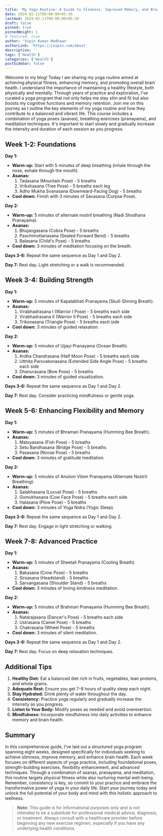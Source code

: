 ```yaml
---
title: 'My Yoga Routine: A Guide to Slimness, Improved Memory, and Brain Health'
date: 2024-02-11T00:00:00+05:30
lastmod: 2024-02-11T00:00:00+05:30
draft: false
pinned: true
pinnedWeight: 1
# featured: true
author: 'Vipin Kumar Madhaan'
authorLink: 'https://ivipin.com/about'
description: '' 
tags: ['Health']
categories: ['Health']
postSidebar: false
---
```


Welcome to my blog! Today I am sharing my yoga routine aimed at achieving physical fitness, enhancing memory, and promoting overall brain health. I understand the importance of maintaining a healthy lifestyle, both physically and mentally. Through years of practice and exploration, I've curated a yoga program that not only helps me stay slim and fit but also boosts my cognitive functions and memory retention. Join me on this journey as I outline the key elements of my yoga routine and how they contribute to a balanced and vibrant life.
This course includes a combination of yoga poses (asanas), breathing exercises (pranayama), and meditation techniques. It's important to start slowly and gradually increase the intensity and duration of each session as you progress.

## Week 1-2: Foundations

**Day 1:**
- **Warm-up:** Start with 5 minutes of deep breathing (inhale through the nose, exhale through the mouth).
- **Asanas:** 
  1. Tadasana (Mountain Pose) - 5 breaths
  2. Vrikshasana (Tree Pose) - 5 breaths each leg
  3. Adho Mukha Svanasana (Downward-Facing Dog) - 5 breaths
- **Cool down:** Finish with 3 minutes of Savasana (Corpse Pose).

**Day 2:**
- **Warm-up:** 5 minutes of alternate nostril breathing (Nadi Shodhana Pranayama).
- **Asanas:**
  1. Bhujangasana (Cobra Pose) - 5 breaths
  2. Paschimottanasana (Seated Forward Bend) - 5 breaths
  3. Balasana (Child's Pose) - 5 breaths
- **Cool down:** 3 minutes of meditation focusing on the breath.

**Days 3-6:** Repeat the same sequence as Day 1 and Day 2.

**Day 7:** Rest day. Light stretching or a walk is recommended.

## Week 3-4: Building Strength

**Day 1:**
- **Warm-up:** 5 minutes of Kapalabhati Pranayama (Skull-Shining Breath).
- **Asanas:**
  1. Virabhadrasana I (Warrior I Pose) - 5 breaths each side
  2. Virabhadrasana II (Warrior II Pose) - 5 breaths each side
  3. Trikonasana (Triangle Pose) - 5 breaths each side
- **Cool down:** 3 minutes of guided relaxation.

**Day 2:**
- **Warm-up:** 5 minutes of Ujjayi Pranayama (Ocean Breath).
- **Asanas:**
  1. Ardha Chandrasana (Half Moon Pose) - 5 breaths each side
  2. Utthita Parsvakonasana (Extended Side Angle Pose) - 5 breaths each side
  3. Dhanurasana (Bow Pose) - 5 breaths
- **Cool down:** 3 minutes of guided visualization.

**Days 3-6:** Repeat the same sequence as Day 1 and Day 2.

**Day 7:** Rest day. Consider practicing mindfulness or gentle yoga.

## Week 5-6: Enhancing Flexibility and Memory

**Day 1:**
- **Warm-up:** 5 minutes of Bhramari Pranayama (Humming Bee Breath).
- **Asanas:**
  1. Matsyasana (Fish Pose) - 5 breaths
  2. Setu Bandhasana (Bridge Pose) - 5 breaths
  3. Pasasana (Noose Pose) - 5 breaths
- **Cool down:** 3 minutes of gratitude meditation.

**Day 2:**
- **Warm-up:** 5 minutes of Anulom Vilom Pranayama (Alternate Nostril Breathing).
- **Asanas:**
  1. Salabhasana (Locust Pose) - 5 breaths
  2. Gomukhasana (Cow Face Pose) - 5 breaths each side
  3. Halasana (Plow Pose) - 5 breaths
- **Cool down:** 3 minutes of Yoga Nidra (Yogic Sleep).

**Days 3-6:** Repeat the same sequence as Day 1 and Day 2.

**Day 7:** Rest day. Engage in light stretching or walking.

## Week 7-8: Advanced Practice

**Day 1:**
- **Warm-up:** 5 minutes of Sheetali Pranayama (Cooling Breath).
- **Asanas:**
  1. Bakasana (Crow Pose) - 5 breaths
  2. Sirsasana (Headstand) - 5 breaths
  3. Sarvangasana (Shoulder Stand) - 5 breaths
- **Cool down:** 3 minutes of loving-kindness meditation.

**Day 2:**
- **Warm-up:** 5 minutes of Brahmari Pranayama (Humming Bee Breath).
- **Asanas:**
  1. Natarajasana (Dancer's Pose) - 5 breaths each side
  2. Ustrasana (Camel Pose) - 5 breaths
  3. Chakrasana (Wheel Pose) - 5 breaths
- **Cool down:** 3 minutes of silent meditation.

**Days 3-6:** Repeat the same sequence as Day 1 and Day 2.

**Day 7:** Rest day. Focus on deep relaxation techniques.

## Additional Tips
1. **Healthy Diet:** Eat a balanced diet rich in fruits, vegetables, lean proteins, and whole grains.
2. **Adequate Rest:** Ensure you get 7-8 hours of quality sleep each night.
3. **Stay Hydrated:** Drink plenty of water throughout the day.
4. **Consistency:** Practice yoga regularly and gradually increase the intensity as you progress.
5. **Listen to Your Body:** Modify poses as needed and avoid overexertion.
6. **Mindfulness:** Incorporate mindfulness into daily activities to enhance memory and brain health.

## Summary
In this comprehensive guide, I've laid out a structured yoga program spanning eight weeks, designed specifically for individuals seeking to achieve slimness, improve memory, and enhance brain health. Each week focuses on different aspects of yoga practice, including foundational poses, strength-building exercises, flexibility enhancement, and advanced techniques. Through a combination of asanas, pranayama, and meditation, this routine targets physical fitness while also nurturing mental well-being. Remember, consistency is key, so commit to your practice and embrace the transformative power of yoga in your daily life. Start your journey today and unlock the full potential of your body and mind with this holistic approach to wellness.

> **Note:** This guide is for informational purposes only and is not intended to be a substitute for professional medical advice, diagnosis, or treatment. Always consult with a healthcare provider before beginning any new exercise regimen, especially if you have any underlying health conditions.